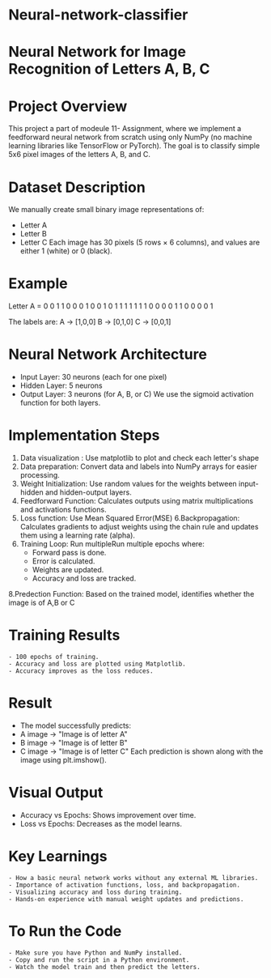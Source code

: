 # Neural-network-classifier
# Neural Network for Image Recognition of Letters A, B, C
# Project Overview
This project a part of modeule 11- Assignment, where we implement a feedforward neural network from scratch using only NumPy (no machine learning libraries like TensorFlow or PyTorch). The goal is to classify simple 5x6 pixel images of the letters A, B, and C.

# Dataset Description
We manually create small binary image representations of:
   - Letter A
   - Letter B
   - Letter C
Each image has 30 pixels (5 rows × 6 columns), and values are either 1 (white) or 0 (black).
# Example
Letter A = 
0 0 1 1 0 0
0 1 0 0 1 0
1 1 1 1 1 1
1 0 0 0 0 1
1 0 0 0 0 1

The labels are:
A → [1,0,0]
B → [0,1,0]
C → [0,0,1]

# Neural Network Architecture
   - Input Layer: 30 neurons (each for one pixel)
   - Hidden Layer: 5 neurons
   - Output Layer: 3 neurons (for A, B, or C)
We use the sigmoid activation function for both layers.

# Implementation Steps
1. Data visualization : Use matplotlib to plot and check each letter's shape
2. Data preparation: Convert data and labels into NumPy arrays for easier processing.
3. Weight Initialization: Use random values for the weights between input-hidden and hidden-output layers.
4. Feedforward Function: Calculates outputs using matrix multiplications and activations functions.
5. Loss function: Use Mean Squared Error(MSE)
6.Backpropagation: Calculates gradients to adjust weights using the chain rule and updates them using a learning rate (alpha).
7. Training Loop:
   Run multipleRun multiple epochs where:
    - Forward pass is done.
    - Error is calculated.
    - Weights are updated.
    - Accuracy and loss are tracked.

8.Predection Function:
Based on the trained model, identifies whether the image is of A,B or C

# Training Results
    - 100 epochs of training.
    - Accuracy and loss are plotted using Matplotlib.
    - Accuracy improves as the loss reduces.

# Result
   - The model successfully predicts:
   - A image → "Image is of letter A"
   - B image → "Image is of letter B"
   - C image → "Image is of letter C"
Each prediction is shown along with the image using plt.imshow().

# Visual Output
   - Accuracy vs Epochs: Shows improvement over time.
   - Loss vs Epochs: Decreases as the model learns.

# Key Learnings
    - How a basic neural network works without any external ML libraries.
    - Importance of activation functions, loss, and backpropagation.
    - Visualizing accuracy and loss during training.
    - Hands-on experience with manual weight updates and predictions.

# To Run the Code
    - Make sure you have Python and NumPy installed.
    - Copy and run the script in a Python environment.
    - Watch the model train and then predict the letters.
